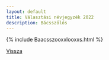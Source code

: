 ```yaml
---
layout: default
title: Választási névjegyzék 2022
description: Bácsszőlős
---
```


{% include Baacsszooxxlooxxs.html %}

[Vissza](./)